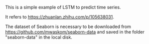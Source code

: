 This is a simple example of LSTM to predict time series. 

It refers to https://zhuanlan.zhihu.com/p/105638031.

The dataset of Seaborn is necessary to be downloaded from https://github.com/mwaskom/seaborn-data and saved in the folder "seaborn-data" in the local disk. 



